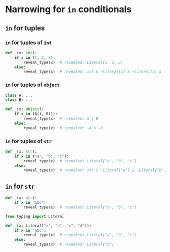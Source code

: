 # Narrowing for `in` conditionals

## `in` for tuples

### `in` for tuples of `int`

```py
def _(x: int):
    if x in (1, 2, 3):
        reveal_type(x)  # revealed: Literal[1, 2, 3]
    else:
        reveal_type(x)  # revealed: int & ~Literal[1] & ~Literal[2] & ~Literal[3]
```

### `in` for tuples of `object`

```py
class A: ...
class B: ...

def _(x: object):
    if x in (A(), B()):
        reveal_type(x)  # revealed: A | B
    else:
        reveal_type(x)  # revealed: ~A & ~B
```

### `in` for tuples of `str`

```py
def _(x: str):
    if x in ("a", "b", "c"):
        reveal_type(x)  # revealed: Literal["a", "b", "c"]
    else:
        reveal_type(x)  # revealed: str & ~Literal["a"] & ~Literal["b"] & ~Literal["c"]
```

## `in` for `str`

```py
def _(x: str):
    if x in "abc":
        reveal_type(x)  # revealed: Literal["a", "b", "c"]
```

```py
from typing import Literal

def _(x: Literal["a", "b", "c", "d"]):
    if x in "abc":
        reveal_type(x)  # revealed: Literal["a", "b", "c"]
    else:
        reveal_type(x)  # revealed: Literal["d"]
```
